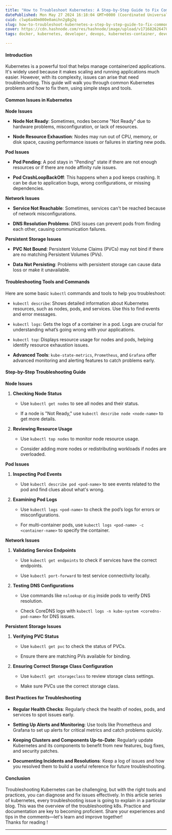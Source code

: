 ```yaml
---
title: "How to Troubleshoot Kubernetes: A Step-by-Step Guide to Fix Common Problems"
datePublished: Mon May 27 2024 16:18:04 GMT+0000 (Coordinated Universal Time)
cuid: clwp6a40m000e0amihn2g8g2q
slug: how-to-troubleshoot-kubernetes-a-step-by-step-guide-to-fix-common-problems
cover: https://cdn.hashnode.com/res/hashnode/image/upload/v1716826264780/21a0899e-a31e-49c0-b74f-f128c66c796e.webp
tags: docker, kubernetes, developer, devops, kubernetes-container, devopscommunity

---
```


#### Introduction

Kubernetes is a powerful tool that helps manage containerized applications. It's widely used because it makes scaling and running applications much easier. However, with its complexity, issues can arise that need troubleshooting. This guide will walk you through common Kubernetes problems and how to fix them, using simple steps and tools.

#### Common Issues in Kubernetes

**Node Issues**

* **Node Not Ready**: Sometimes, nodes become "Not Ready" due to hardware problems, misconfiguration, or lack of resources.
    
* **Node Resource Exhaustion**: Nodes may run out of CPU, memory, or disk space, causing performance issues or failures in starting new pods.
    

**Pod Issues**

* **Pod Pending**: A pod stays in "Pending" state if there are not enough resources or if there are node affinity rule issues.
    
* **Pod CrashLoopBackOff**: This happens when a pod keeps crashing. It can be due to application bugs, wrong configurations, or missing dependencies.
    

**Network Issues**

* **Service Not Reachable**: Sometimes, services can't be reached because of network misconfigurations.
    
* **DNS Resolution Problems**: DNS issues can prevent pods from finding each other, causing communication failures.
    

**Persistent Storage Issues**

* **PVC Not Bound**: Persistent Volume Claims (PVCs) may not bind if there are no matching Persistent Volumes (PVs).
    
* **Data Not Persisting**: Problems with persistent storage can cause data loss or make it unavailable.
    

#### Troubleshooting Tools and Commands

Here are some basic `kubectl` commands and tools to help you troubleshoot:

* `kubectl describe`: Shows detailed information about Kubernetes resources, such as nodes, pods, and services. Use this to find events and error messages.
    
* `kubectl logs`: Gets the logs of a container in a pod. Logs are crucial for understanding what’s going wrong with your applications.
    
* `kubectl top`: Displays resource usage for nodes and pods, helping identify resource exhaustion issues.
    
* **Advanced Tools**: `kube-state-metrics`, `Prometheus`, and `Grafana` offer advanced monitoring and alerting features to catch problems early.
    

#### Step-by-Step Troubleshooting Guide

**Node Issues**

1. **Checking Node Status**
    
    * Use `kubectl get nodes` to see all nodes and their status.
        
    * If a node is "Not Ready," use `kubectl describe node <node-name>` to get more details.
        
2. **Reviewing Resource Usage**
    
    * Use `kubectl top nodes` to monitor node resource usage.
        
    * Consider adding more nodes or redistributing workloads if nodes are overloaded.
        

**Pod Issues**

1. **Inspecting Pod Events**
    
    * Use `kubectl describe pod <pod-name>` to see events related to the pod and find clues about what's wrong.
        
2. **Examining Pod Logs**
    
    * Use `kubectl logs <pod-name>` to check the pod’s logs for errors or misconfigurations.
        
    * For multi-container pods, use `kubectl logs <pod-name> -c <container-name>` to specify the container.
        

**Network Issues**

1. **Validating Service Endpoints**
    
    * Use `kubectl get endpoints` to check if services have the correct endpoints.
        
    * Use `kubectl port-forward` to test service connectivity locally.
        
2. **Testing DNS Configurations**
    
    * Use commands like `nslookup` or `dig` inside pods to verify DNS resolution.
        
    * Check CoreDNS logs with `kubectl logs -n kube-system <coredns-pod-name>` for DNS issues.
        

**Persistent Storage Issues**

1. **Verifying PVC Status**
    
    * Use `kubectl get pvc` to check the status of PVCs.
        
    * Ensure there are matching PVs available for binding.
        
2. **Ensuring Correct Storage Class Configuration**
    
    * Use `kubectl get storageclass` to review storage class settings.
        
    * Make sure PVCs use the correct storage class.
        

#### Best Practices for Troubleshooting

* **Regular Health Checks**: Regularly check the health of nodes, pods, and services to spot issues early.
    
* **Setting Up Alerts and Monitoring**: Use tools like Prometheus and Grafana to set up alerts for critical metrics and catch problems quickly.
    
* **Keeping Clusters and Components Up-to-Date**: Regularly update Kubernetes and its components to benefit from new features, bug fixes, and security patches.
    
* **Documenting Incidents and Resolutions**: Keep a log of issues and how you resolved them to build a useful reference for future troubleshooting.
    

#### Conclusion

Troubleshooting Kubernetes can be challenging, but with the right tools and practices, you can diagnose and fix issues effectively. In this article series of kubernetes, every troubleshooting issue is going to explain in a particular blog. This was the overview of the troubleshooting k8s. Practice and documentation are key to becoming proficient. Share your experiences and tips in the comments—let's learn and improve together!  
Thanks for reading !

---